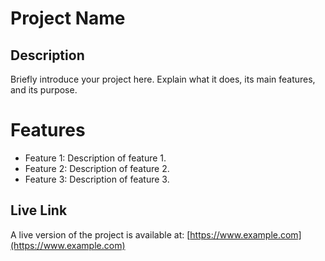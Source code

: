 # Project Name

## Description

Briefly introduce your project here. Explain what it does, its main features, and its purpose.

# Features
- Feature 1: Description of feature 1.
- Feature 2: Description of feature 2.
- Feature 3: Description of feature 3.

## Live Link

A live version of the project is available at: [https://www.example.com](https://www.example.com)
